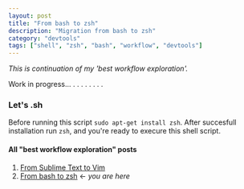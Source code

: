 ```yaml
---
layout: post
title: "From bash to zsh"
description: "Migration from bash to zsh"
category: "devtools"
tags: ["shell", "zsh", "bash", "workflow", "devtools"]
---
```


_This is continuation of my 'best workflow exploration'._

Work in progress...
.
.
.
.
.
.
.
.

### Let's .sh
Before running this script `sudo apt-get install zsh`.
After succesfull installation run `zsh`, and you're ready to execure this shell script.

<script src="https://gist.github.com/JosephBuchma/69eb0c387d0b8c86cd3a.js"></script>


#### All "best workflow exploration" posts
   1. [From Sublime Text to Vim](/devtools/2015/05/03/from-sublime-text-to-vim/)
   2. [From bash to zsh](#) <- _you are here_

